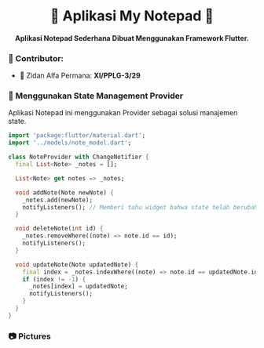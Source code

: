 <h1 align="center">📔 Aplikasi My Notepad 📔</h1>

<h4 align="center">Aplikasi Notepad Sederhana Dibuat Menggunakan Framework Flutter.</h4>

<h3>👋 Contributor:</h3>

- 🌱 Zidan Alfa Permana: **XI/PPLG-3/29**

<h3>📱 Menggunakan State Management Provider</h3>
<p>Aplikasi Notepad ini menggunakan Provider sebagai solusi manajemen state.</p>

```dart
import 'package:flutter/material.dart';
import '../models/note_model.dart';

class NoteProvider with ChangeNotifier {
  final List<Note> _notes = [];

  List<Note> get notes => _notes;

  void addNote(Note newNote) {
    _notes.add(newNote);
    notifyListeners(); // Memberi tahu widget bahwa state telah berubah:cite[5]
  }

  void deleteNote(int id) {
    _notes.removeWhere((note) => note.id == id);
    notifyListeners();
  }

  void updateNote(Note updatedNote) {
    final index = _notes.indexWhere((note) => note.id == updatedNote.id);
    if (index != -1) {
      _notes[index] = updatedNote;
      notifyListeners();
    }
  }
}
```

<h3>📷 Pictures</h3>

